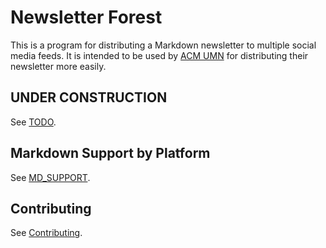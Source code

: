 # Newsletter Forest

This is a program for distributing a Markdown newsletter to multiple social media feeds.
It is intended to be used by [ACM UMN](https://acm.umn.edu/) for distributing their newsletter more easily.

## UNDER CONSTRUCTION

See [TODO](TODO.md).

## Markdown Support by Platform

See [MD_SUPPORT](MD_SUPPORT.md).

## Contributing

See [Contributing](CONTRIBUTING.md).
